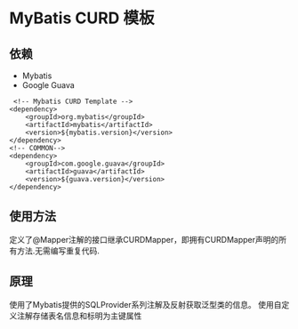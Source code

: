 # MyBatis CURD 模板

## 依赖

- Mybatis
- Google Guava
```
 <!-- Mybatis CURD Template -->
<dependency>
    <groupId>org.mybatis</groupId>
    <artifactId>mybatis</artifactId>
    <version>${mybatis.version}</version>
</dependency>
<!-- COMMON-->
<dependency>
    <groupId>com.google.guava</groupId>
    <artifactId>guava</artifactId>
    <version>${guava.version}</version>
</dependency>
```

## 使用方法
定义了@Mapper注解的接口继承CURDMapper，即拥有CURDMapper声明的所有方法.无需编写重复代码.

## 原理
使用了Mybatis提供的SQLProvider系列注解及反射获取泛型类的信息。
使用自定义注解存储表名信息和标明为主键属性